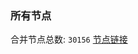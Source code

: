 ### 所有节点
合并节点总数: `30156`
[节点链接](https://github.com/qjlxg/586/raw/refs/heads/master/sub/sub_merge_base64.txt)


